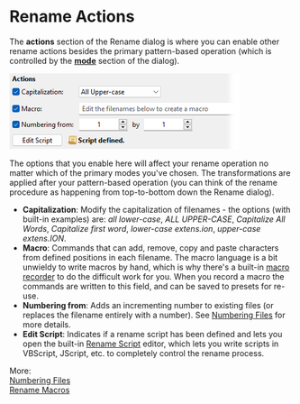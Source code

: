# Rename Actions

The **actions** section of the Rename dialog is where you can enable other rename actions besides the primary pattern-based operation (which is controlled by the **[mode](rename_modes/README.md)** section of the dialog).

![](/Manual/images/media/13/rename_actions.png)

The options that you enable here will affect your rename operation no matter which of the primary modes you've chosen. The transformations are applied after your pattern-based operation (you can think of the rename procedure as happening from top-to-bottom down the Rename dialog).

- **Capitalization**: Modify the capitalization of filenames - the options (with built-in examples) are: *all lower-case*, *ALL UPPER-CASE*, *Capitalize All Words*, *Capitalize first word*, *lower-case extens.ion*, *upper-case extens.ION*.
- **Macro**: Commands that can add, remove, copy and paste characters from defined positions in each filename. The macro language is a bit unwieldy to write macros by hand, which is why there's a built-in [macro recorder](/Manual/file_operations/renaming_files/advanced_rename/rename_actions/rename_macros.md) to do the difficult work for you. When you record a macro the commands are written to this field, and can be saved to presets for re-use.
- **Numbering from**: Adds an incrementing number to existing files (or replaces the filename entirely with a number). See [Numbering Files](/Manual/file_operations/renaming_files/advanced_rename/rename_actions/numbering_files.md) for more details.
- **Edit Script**: Indicates if a rename script has been defined and lets you open the built-in [Rename Script](rename_scripts.md) editor, which lets you write scripts in VBScript, JScript, etc. to completely control the rename process.

More:  
[Numbering Files](/Manual/file_operations/renaming_files/advanced_rename/rename_actions/numbering_files.md)  
[Rename Macros](/Manual/file_operations/renaming_files/advanced_rename/rename_actions/rename_macros.md)  
